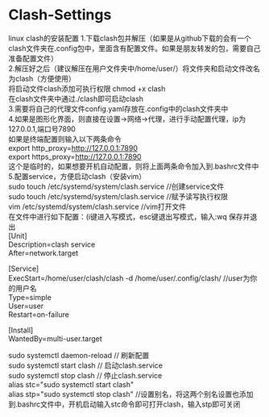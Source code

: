 # Clash-Settings

linux clash的安装配置
1.下载clash包并解压（如果是从github下载的会有一个clash文件夹在.config包中，里面含有配置文件。如果是朋友转发的包，需要自己准备配置文件）    
2.解压好之后（建议解压在用户文件夹中/home/user/）将文件夹和启动文件改名为clash（方便使用）  
将启动文件clash添加可执行权限 chmod +x clash  
在clash文件夹中通过./clash即可启动clash  
3.需要将自己的代理文件config.yaml存放在.config中的clash文件夹中  
4.如果是图形化界面，则直接在设置->网络->代理，进行手动配置代理，ip为127.0.0.1,端口号7890  
  如果是终端配置则输入以下两条命令  
  export http_proxy=http://127.0.0.1:7890  
  export https_proxy=http://127.0.0.1:7890  
  这个是临时的，如果想要开机自动配置，则将上面两条命令加入到.bashrc文件中  
5.配置service，方便启动clash（安装vim）  
sudo touch /etc/systemd/system/clash.service //创建service文件  
sudo touch /etc/systemd/system/clash.service //赋予读写执行权限  
vim /etc/systemd/system/clash.service //vim打开文件  
在文件中进行如下配置：(i键进入写模式，esc键退出写模式，输入:wq 保存并退出  
[Unit]  
Description=clash service  
After=network.target  

[Service]  
ExecStart=/home/user/clash/clash -d /home/user/.config/clash/     //user为你的用户名  
Type=simple   
User=user  
Restart=on-failure  

[Install]  
WantedBy=multi-user.target  

sudo systemctl daemon-reload // 刷新配置  
sudo systemctl start clash // 启动clash.service  
sudo systemctl stop clash // 停止clash.service  
alias stc="sudo systemctl start clash"  
alias stp="sudo systemctl stop clash" //设置别名，将这两个别名设置也添加到.bashrc文件中，开机启动输入stc命令即可打开clash，输入stp即可关闭  
  
